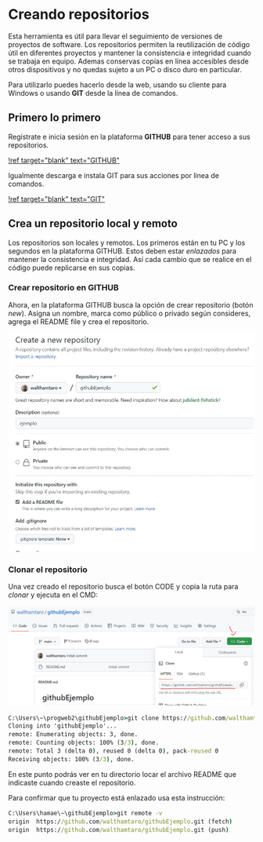# Creando repositorios

Esta herramienta es útil para llevar el seguimiento de versiones de proyectos de software. Los repositorios permiten la reutilización de código útil en diferentes proyectos y mantener la consistencia e integridad cuando se trabaja en equipo. Ademas conservas copias en línea accesibles desde otros dispositivos y no quedas sujeto a un PC o disco duro en particular.

Para utilizarlo puedes hacerlo desde la web, usando su cliente para Windows o usando **GIT** desde la línea de comandos.

## Primero lo primero

Regístrate e inicia sesión en la plataforma **GITHUB** para tener acceso a sus repositorios.

[!ref target="blank" text="GITHUB"](https://github.com/)

Igualmente descarga e instala GIT para sus acciones por línea de comandos.

[!ref target="blank" text="GIT"](https://git-scm.com/)

## Crea un repositorio local y remoto

Los repositorios son locales y remotos. Los primeros están en tu PC y los segundos en la plataforma GITHUB. Estos deben estar _enlazados_ para mantener la consistencia e integridad. Así cada cambio que se realice en el código puede replicarse en sus copias.

### Crear repositorio en GITHUB

Ahora, en la plataforma GITHUB busca la opción de crear repositorio (botón _new_). Asigna un nombre, marca como público o privado según consideres, agrega el README file y crea el repositorio.

![página de creación de repositorios](../img/github/crearRepositorio.jpeg)

### Clonar el repositorio

Una vez creado el repositorio busca el botón CODE y copia la ruta para _clonar_ y ejecuta en el CMD:

![URL para clonar el repositorio](../img/github/clonarRepositorio.jpeg)

```cmd
C:\Users\~\progweb2\githubEjemplo>git clone https://github.com/walthamtaro/githubEjemplo.git
Cloning into 'githubEjemplo'...
remote: Enumerating objects: 3, done.
remote: Counting objects: 100% (3/3), done.
remote: Total 3 (delta 0), reused 0 (delta 0), pack-reused 0
Receiving objects: 100% (3/3), done.
```

En este punto podrás ver en tu directorio locar el archivo README que indicaste cuando creaste el repositorio.

Para confirmar que tu proyecto está enlazado usa esta instrucción:

```cmd
C:\Users\hamae\~\githubEjemplo>git remote -v
origin  https://github.com/walthamtaro/githubEjemplo.git (fetch)
origin  https://github.com/walthamtaro/githubEjemplo.git (push)
```